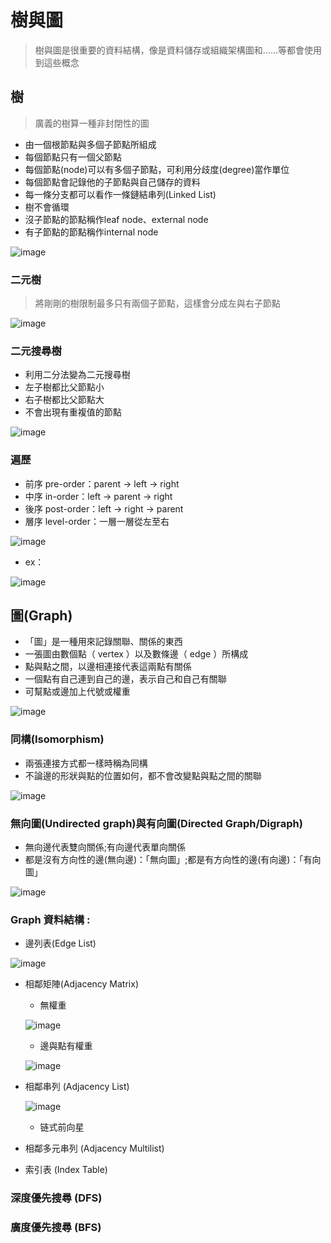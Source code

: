 # 樹與圖

> 樹與圖是很重要的資料結構，像是資料儲存或組織架構圖和......等都會使用到這些概念

## 樹

> 廣義的樹算一種非封閉性的圖

- 由一個根節點與多個子節點所組成
- 每個節點只有一個父節點
- 每個節點(node)可以有多個子節點，可利用分歧度(degree)當作單位
- 每個節點會記錄他的子節點與自己儲存的資料
- 每一條分支都可以看作一條鏈結串列(Linked List)
- 樹不會循環
- 沒子節點的節點稱作leaf node、external node
- 有子節點的節點稱作internal node

![image](https://github.com/xixa3333/algorithm/assets/128284090/aca653d4-5bfc-4d86-bc44-d914f5d04c6f)

### 二元樹

> 將剛剛的樹限制最多只有兩個子節點，這樣會分成左與右子節點

![image](https://github.com/xixa3333/algorithm/assets/128284090/02e8a861-5d2e-47b1-b74f-cfccff41182b)

### 二元搜尋樹

- 利用二分法變為二元搜尋樹
- 左子樹都比父節點小
- 右子樹都比父節點大
- 不會出現有重複值的節點

![image](https://github.com/xixa3333/algorithm/assets/128284090/786f28c8-bcc9-4e8d-ad89-be1b91edfdfd)

### 遍歷

- 前序 pre-order：parent → left → right
- 中序 in-order：left → parent → right
- 後序 post-order：left → right → parent
- 層序 level-order：一層一層從左至右

![image](https://github.com/xixa3333/algorithm/assets/128284090/ff832ad6-2a56-4b91-aa71-5678b8732f8c)

- ex：

![image](https://github.com/xixa3333/algorithm/assets/128284090/c106b1ea-519d-4320-8d4b-7f868958c0fe)

## 圖(Graph)

- 「圖」是一種用來記錄關聯、關係的東西
- 一張圖由數個點（ vertex ）以及數條邊（ edge ）所構成
- 點與點之間，以邊相連接代表這兩點有關係
- 一個點有自己連到自己的邊，表示自己和自己有關聯
- 可幫點或邊加上代號或權重

![image](https://github.com/xixa3333/algorithm/assets/128284090/ecaae698-76a1-4875-ac99-b19c416e2303)

### 同構(Isomorphism)

- 兩張連接方式都一樣時稱為同構
- 不論邊的形狀與點的位置如何，都不會改變點與點之間的關聯

![image](https://github.com/xixa3333/algorithm/assets/128284090/f2c2a240-a6b0-4850-974a-a7c25d70b9b9)

### 無向圖(Undirected graph)與有向圖(Directed Graph/Digraph)

- 無向邊代表雙向關係;有向邊代表單向關係
- 都是沒有方向性的邊(無向邊)：「無向圖」;都是有方向性的邊(有向邊)：「有向圖」

![image](https://github.com/xixa3333/algorithm/assets/128284090/1249b0bc-a134-4112-9aa7-0433a9bc242a)

### Graph 資料結構 :

- 邊列表(Edge List)

![image](https://github.com/xixa3333/algorithm/assets/128284090/d11bcbde-c156-4e3f-8ea9-4d65a04c872e)

- 相鄰矩陣(Adjacency Matrix)

  - 無權重
    
  ![image](https://github.com/xixa3333/algorithm/assets/128284090/07e0ccbd-bdb4-472d-937f-1c19b839173d)

  - 邊與點有權重

  ![image](https://github.com/xixa3333/algorithm/assets/128284090/b7acb85f-5c32-44c2-a036-66b46fa13108)

- 相鄰串列 (Adjacency List)

  ![image](https://github.com/xixa3333/algorithm/assets/128284090/196dcf93-385e-4b0e-92f8-198df56993b3)

  - 链式前向星
 

- 相鄰多元串列 (Adjacency Multilist)


- 索引表 (Index Table)



### 深度優先搜尋 (DFS)


### 廣度優先搜尋 (BFS)


